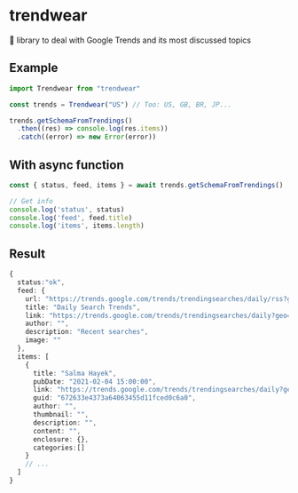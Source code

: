 # trendwear
:green_book: library to deal with Google Trends and its most discussed topics

## Example
```typescript
import Trendwear from "trendwear"

const trends = Trendwear("US") // Too: US, GB, BR, JP...

trends.getSchemaFromTrendings()
  .then((res) => console.log(res.items))
  .catch((error) => new Error(error))
```
## With async function
```typescript
const { status, feed, items } = await trends.getSchemaFromTrendings()

// Get info
console.log('status', status)
console.log('feed', feed.title)
console.log('items', items.length)
```

## Result
```typescript
{
  status:"ok",
  feed: {
    url: "https://trends.google.com/trends/trendingsearches/daily/rss?geo=US",
    title: "Daily Search Trends",
    link: "https://trends.google.com/trends/trendingsearches/daily?geo=US",
    author: "",
    description: "Recent searches",
    image: ""
  },
  items: [
    {
      title: "Salma Hayek",
      pubDate: "2021-02-04 15:00:00",
      link: "https://trends.google.com/trends/trendingsearches/daily?geo=US#Salma%20Hayek",
      guid: "672633e4373a64063455d11fced0c6a0",
      author: "",
      thumbnail: "",
      description: "",
      content: "",
      enclosure: {},
      categories:[]
    }
    // ...
  ]
}
```

